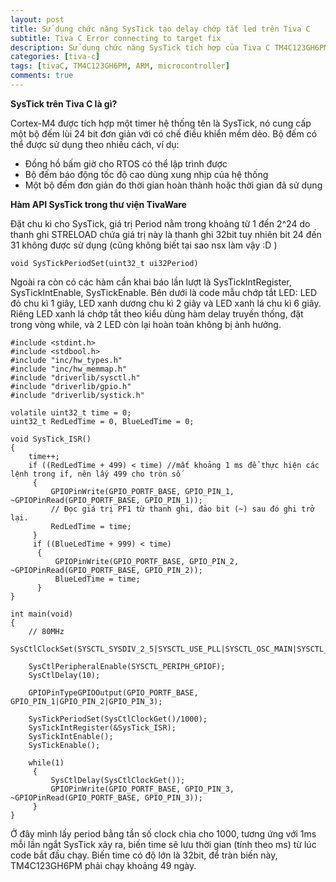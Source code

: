 ```yaml
---
layout: post
title: Sử dụng chức năng SysTick tạo delay chớp tắt led trên Tiva C
subtitle: Tiva C Error connecting to target fix
description: Sử dụng chức năng SysTick tích hợp của Tiva C TM4C123GH6PM để tạo delay chớp tắt led.
categories: [tiva-c]
tags: [tivaC, TM4C123GH6PM, ARM, microcontroller]
comments: true
---
```


**SysTick trên Tiva C là gì?**

Cortex-M4 được tích hợp một timer hệ thống tên là SysTick, nó cung cấp một bộ đếm lùi 24 bit đơn giản với có chế điều khiển mềm dẻo.
Bộ đếm có thể được sử dụng theo nhiều cách, ví dụ:
* Đồng hồ bấm giờ cho RTOS có thể lập trình được
* Bộ đếm báo động tốc độ cao dùng xung nhịp của hệ thống
* Một bộ đếm đơn giản đo thời gian hoàn thành hoặc thời gian đã sử dụng

**Hàm API SysTick trong thư viện TivaWare**

Đặt chu kì cho SysTick, giá trị Period nằm trong khoảng từ 1 đến 2^24 do thanh ghi STRELOAD chứa giá trị này là thanh ghi 32bit tuy nhiên bit 24 đến 31 không được sử dụng (cũng không biết tại sao nsx làm vậy :D )
~~~
void SysTickPeriodSet(uint32_t ui32Period)
~~~
Ngoài ra còn có các hàm cần khai báo lần lượt là SysTickIntRegister, SysTickIntEnable, SysTickEnable.
Bên dưới là code mẫu chớp tắt LED: LED đỏ chu kì 1 giây, LED xanh dương chu kì 2 giây và LED xanh lá chu kì 6 giây.
Riêng LED xanh lá chớp tắt theo kiểu dùng hàm delay truyền thống, đặt trong vòng while, và 2 LED còn lại hoàn toàn không bị ảnh hưởng.
~~~
#include <stdint.h>
#include <stdbool.h>
#include "inc/hw_types.h"
#include "inc/hw_memmap.h"
#include "driverlib/sysctl.h"
#include "driverlib/gpio.h"
#include "driverlib/systick.h"

volatile uint32_t time = 0;
uint32_t RedLedTime = 0, BlueLedTime = 0;

void SysTick_ISR()
{
    time++;
    if ((RedLedTime + 499) < time) //mất khoảng 1 ms để thực hiện các lệnh trong if, nên lấy 499 cho tròn số
     {
         GPIOPinWrite(GPIO_PORTF_BASE, GPIO_PIN_1, ~GPIOPinRead(GPIO_PORTF_BASE, GPIO_PIN_1));
		 // Đọc giá trị PF1 từ thanh ghi, đảo bit (~) sau đó ghi trở lại.
         RedLedTime = time;
     }
     if ((BlueLedTime + 999) < time)
      {
          GPIOPinWrite(GPIO_PORTF_BASE, GPIO_PIN_2, ~GPIOPinRead(GPIO_PORTF_BASE, GPIO_PIN_2));
          BlueLedTime = time;
      }
}

int main(void)
{
    // 80MHz
    SysCtlClockSet(SYSCTL_SYSDIV_2_5|SYSCTL_USE_PLL|SYSCTL_OSC_MAIN|SYSCTL_XTAL_16MHZ);

    SysCtlPeripheralEnable(SYSCTL_PERIPH_GPIOF);
    SysCtlDelay(10);

    GPIOPinTypeGPIOOutput(GPIO_PORTF_BASE, GPIO_PIN_1|GPIO_PIN_2|GPIO_PIN_3);
	
    SysTickPeriodSet(SysCtlClockGet()/1000);
    SysTickIntRegister(&SysTick_ISR);
    SysTickIntEnable();
    SysTickEnable();

	while(1)
	 {
		 SysCtlDelay(SysCtlClockGet());
		 GPIOPinWrite(GPIO_PORTF_BASE, GPIO_PIN_3, ~GPIOPinRead(GPIO_PORTF_BASE, GPIO_PIN_3));
	 }
}
~~~
Ở đây mình lấy period bằng tần số clock chia cho 1000, tương ứng với 1ms mỗi lần ngắt SysTick xảy ra, biến time sẽ lưu thời gian (tính theo ms)
từ lúc code bắt đầu chạy. Biến time có độ lớn là 32bit, để tràn biến này, TM4C123GH6PM phải chạy khoảng 49 ngày.